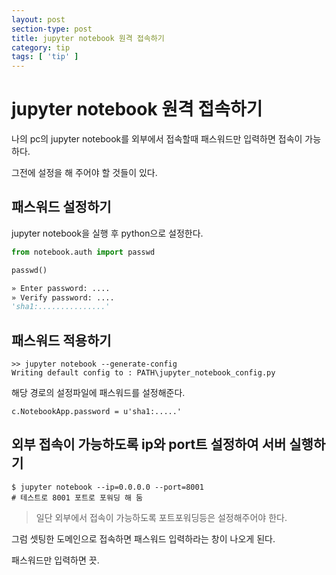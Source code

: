 ```yaml
---
layout: post
section-type: post
title: jupyter notebook 원격 접속하기
category: tip
tags: [ 'tip' ]
---
```


# jupyter notebook 원격 접속하기

나의 pc의 jupyter notebook를 외부에서 접속할때 패스워드만 입력하면 접속이 가능하다.

그전에 설정을 해 주어야 할 것들이 있다.

## 패스워드 설정하기

jupyter notebook을 실행 후 python으로 설정한다.

```python
from notebook.auth import passwd

passwd()

» Enter password: ....
» Verify password: ....
'sha1:...............'
```

## 패스워드 적용하기

```
>> jupyter notebook --generate-config
Writing default config to : PATH\jupyter_notebook_config.py
```

해당 경로의 설정파일에 패스워드를 설정해준다.

```
c.NotebookApp.password = u'sha1:.....'
```

## 외부 접속이 가능하도록 ip와 port트 설정하여 서버 실행하기

```
$ jupyter notebook --ip=0.0.0.0 --port=8001
# 테스트로 8001 포트로 포워딩 해 둠
```

> 일단 외부에서 접속이 가능하도록 포트포워딩등은 설정해주어야 한다.


그럼 셋팅한 도메인으로 접속하면 패스워드 입력하라는 창이 나오게 된다.

패스워드만 입력하면 끗.
